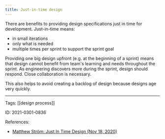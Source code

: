 ```yaml
---
title: Just-in-time design
---
```


There are benefits to providing design specifications just in time for development.
Just-in-time means:
- in small iterations
- only what is needed
- multiple times per sprint to support the sprint goal

Providing one big design upfront (e.g. at the beginning of a sprint) means that design cannot benefit from team's learning and needs throughout the sprint. As engineering discovers more during the sprint, design should respond. Close collaboration is necessary.

This also helps to avoid creating a backlog of design because designs age very quickly.

---

Tags: [[design process]]

ID: 2021-0301-0836

References:
- [Matthew Ström: Just In Time Design (Nov 18, 2020)](https://matthewstrom.com/writing/just-in-time-design/)
